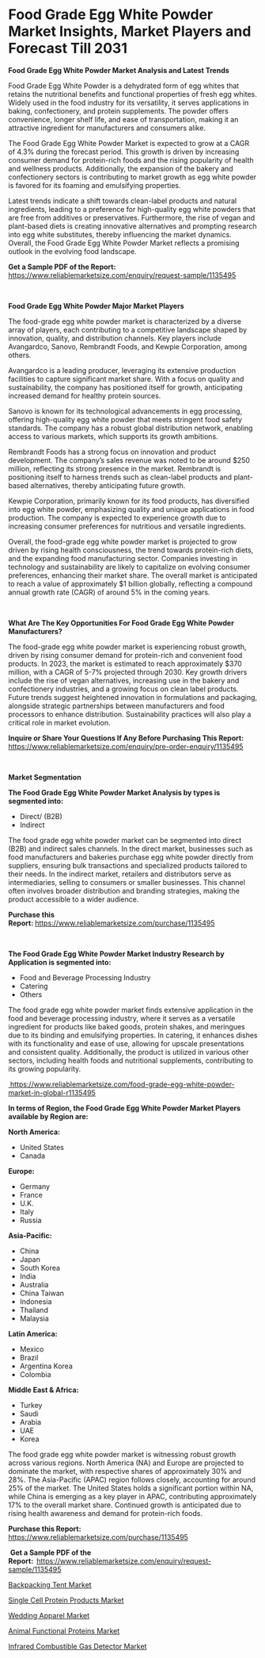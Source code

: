 <p><h1>Food Grade Egg White Powder Market Insights, Market Players and Forecast Till 2031</h1></p><p><strong>Food Grade Egg White Powder Market Analysis and Latest Trends</strong></p>
<p><p>Food Grade Egg White Powder is a dehydrated form of egg whites that retains the nutritional benefits and functional properties of fresh egg whites. Widely used in the food industry for its versatility, it serves applications in baking, confectionery, and protein supplements. The powder offers convenience, longer shelf life, and ease of transportation, making it an attractive ingredient for manufacturers and consumers alike.</p><p>The Food Grade Egg White Powder Market is expected to grow at a CAGR of 4.3% during the forecast period. This growth is driven by increasing consumer demand for protein-rich foods and the rising popularity of health and wellness products. Additionally, the expansion of the bakery and confectionery sectors is contributing to market growth as egg white powder is favored for its foaming and emulsifying properties.</p><p>Latest trends indicate a shift towards clean-label products and natural ingredients, leading to a preference for high-quality egg white powders that are free from additives or preservatives. Furthermore, the rise of vegan and plant-based diets is creating innovative alternatives and prompting research into egg white substitutes, thereby influencing the market dynamics. Overall, the Food Grade Egg White Powder Market reflects a promising outlook in the evolving food landscape.</p></p>
<p><strong>Get a Sample PDF of the Report:&nbsp;</strong> <a href="https://www.reliablemarketsize.com/enquiry/request-sample/1135495?utm_campaign=1398&utm_medium=2&utm_source=Github&utm_content=ia&utm_term=09102024&utm_id=food-grade-egg-white-powder">https://www.reliablemarketsize.com/enquiry/request-sample/1135495</a></p>
<p>&nbsp;</p>
<p><strong>Food Grade Egg White Powder Major Market Players</strong></p>
<p><p>The food-grade egg white powder market is characterized by a diverse array of players, each contributing to a competitive landscape shaped by innovation, quality, and distribution channels. Key players include Avangardco, Sanovo, Rembrandt Foods, and Kewpie Corporation, among others.</p><p>Avangardco is a leading producer, leveraging its extensive production facilities to capture significant market share. With a focus on quality and sustainability, the company has positioned itself for growth, anticipating increased demand for healthy protein sources.</p><p>Sanovo is known for its technological advancements in egg processing, offering high-quality egg white powder that meets stringent food safety standards. The company has a robust global distribution network, enabling access to various markets, which supports its growth ambitions.</p><p>Rembrandt Foods has a strong focus on innovation and product development. The company’s sales revenue was noted to be around $250 million, reflecting its strong presence in the market. Rembrandt is positioning itself to harness trends such as clean-label products and plant-based alternatives, thereby anticipating future growth.</p><p>Kewpie Corporation, primarily known for its food products, has diversified into egg white powder, emphasizing quality and unique applications in food production. The company is expected to experience growth due to increasing consumer preferences for nutritious and versatile ingredients.</p><p>Overall, the food-grade egg white powder market is projected to grow driven by rising health consciousness, the trend towards protein-rich diets, and the expanding food manufacturing sector. Companies investing in technology and sustainability are likely to capitalize on evolving consumer preferences, enhancing their market share. The overall market is anticipated to reach a value of approximately $1 billion globally, reflecting a compound annual growth rate (CAGR) of around 5% in the coming years.</p></p>
<p>&nbsp;</p>
<p><strong>What Are The Key Opportunities For Food Grade Egg White Powder Manufacturers?</strong></p>
<p><p>The food-grade egg white powder market is experiencing robust growth, driven by rising consumer demand for protein-rich and convenient food products. In 2023, the market is estimated to reach approximately $370 million, with a CAGR of 5-7% projected through 2030. Key growth drivers include the rise of vegan alternatives, increasing use in the bakery and confectionery industries, and a growing focus on clean label products. Future trends suggest heightened innovation in formulations and packaging, alongside strategic partnerships between manufacturers and food processors to enhance distribution. Sustainability practices will also play a critical role in market evolution.</p></p>
<p><strong>Inquire or Share Your Questions If Any Before Purchasing This Report:</strong> <a href="https://www.reliablemarketsize.com/enquiry/pre-order-enquiry/1135495?utm_campaign=1398&utm_medium=2&utm_source=Github&utm_content=ia&utm_term=09102024&utm_id=food-grade-egg-white-powder">https://www.reliablemarketsize.com/enquiry/pre-order-enquiry/1135495</a></p>
<p>&nbsp;</p>
<p><strong>Market Segmentation</strong></p>
<p><strong>The Food Grade Egg White Powder Market Analysis by types is segmented into:</strong></p>
<p><ul><li>Direct/ (B2B)</li><li>Indirect</li></ul></p>
<p><p>The food grade egg white powder market can be segmented into direct (B2B) and indirect sales channels. In the direct market, businesses such as food manufacturers and bakeries purchase egg white powder directly from suppliers, ensuring bulk transactions and specialized products tailored to their needs. In the indirect market, retailers and distributors serve as intermediaries, selling to consumers or smaller businesses. This channel often involves broader distribution and branding strategies, making the product accessible to a wider audience.</p></p>
<p><strong>Purchase this Report:&nbsp;</strong><a href="https://www.reliablemarketsize.com/purchase/1135495?utm_campaign=1398&utm_medium=2&utm_source=Github&utm_content=ia&utm_term=09102024&utm_id=food-grade-egg-white-powder">https://www.reliablemarketsize.com/purchase/1135495</a></p>
<p>&nbsp;</p>
<p><strong>The Food Grade Egg White Powder Market Industry Research by Application is segmented into:</strong></p>
<p><ul><li>Food and Beverage Processing Industry</li><li>Catering</li><li>Others</li></ul></p>
<p><p>The food grade egg white powder market finds extensive application in the food and beverage processing industry, where it serves as a versatile ingredient for products like baked goods, protein shakes, and meringues due to its binding and emulsifying properties. In catering, it enhances dishes with its functionality and ease of use, allowing for upscale presentations and consistent quality. Additionally, the product is utilized in various other sectors, including health foods and nutritional supplements, contributing to its growing popularity.</p></p>
<p><a href="https://www.reliablemarketsize.com/food-grade-egg-white-powder-market-in-global-r1135495?utm_campaign=1398&utm_medium=2&utm_source=Github&utm_content=ia&utm_term=09102024&utm_id=food-grade-egg-white-powder">&nbsp;https://www.reliablemarketsize.com/food-grade-egg-white-powder-market-in-global-r1135495</a></p>
<p><strong>In terms of Region, the Food Grade Egg White Powder Market Players available by Region are:</strong></p>
<p>
    <p> <strong> North America: </strong>
        <ul>
            <li>United States</li>
            <li>Canada</li>
        </ul>
        </p> 
    <p> <strong> Europe: </strong>
        <ul>
            <li>Germany</li>
            <li>France</li>
            <li>U.K.</li>
            <li>Italy</li>
            <li>Russia</li>
        </ul>
        </p> 
    <p> <strong> Asia-Pacific: </strong>
        <ul>
            <li>China</li>
            <li>Japan</li>
            <li>South Korea</li>
            <li>India</li>
            <li>Australia</li>
            <li>China Taiwan</li>
            <li>Indonesia</li>
            <li>Thailand</li>
            <li>Malaysia</li>
        </ul>
        </p> 
    <p> <strong> Latin America: </strong>
        <ul>
            <li>Mexico</li>
            <li>Brazil</li>
            <li>Argentina Korea</li>
            <li>Colombia</li>
        </ul>
        </p> 
    <p> <strong> Middle East & Africa: </strong>
        <ul>
            <li>Turkey</li>
            <li>Saudi</li>
            <li>Arabia</li>
            <li>UAE</li>
            <li>Korea</li>
        </ul>
    </p>
    </p>
<p><p>The food grade egg white powder market is witnessing robust growth across various regions. North America (NA) and Europe are projected to dominate the market, with respective shares of approximately 30% and 28%. The Asia-Pacific (APAC) region follows closely, accounting for around 25% of the market. The United States holds a significant portion within NA, while China is emerging as a key player in APAC, contributing approximately 17% to the overall market share. Continued growth is anticipated due to rising health awareness and demand for protein-rich foods.</p></p>
<p><strong>Purchase this Report: </strong><a href="https://www.reliablemarketsize.com/purchase/1135495?utm_campaign=1398&utm_medium=2&utm_source=Github&utm_content=ia&utm_term=09102024&utm_id=food-grade-egg-white-powder">https://www.reliablemarketsize.com/purchase/1135495</a></p>
<p>&nbsp;<strong>Get a Sample PDF of the Report:&nbsp;&nbsp;</strong><a href="https://www.reliablemarketsize.com/enquiry/request-sample/1135495?utm_campaign=1398&utm_medium=2&utm_source=Github&utm_content=ia&utm_term=09102024&utm_id=food-grade-egg-white-powder">https://www.reliablemarketsize.com/enquiry/request-sample/1135495</a></p>
<p><strong></strong></p>
<p><p><a href="https://www.linkedin.com/pulse/driving-forces-global-backpacking-tent-market-trends-applications-cf1me?utm_campaign=1398&utm_medium=2&utm_source=Github&utm_content=ia&utm_term=09102024&utm_id=food-grade-egg-white-powder">Backpacking Tent Market</a></p><p><a href="https://issuu.com/reportprime-2/docs/single-cell-protein-products-market_a91ca9ff510098?utm_campaign=1398&utm_medium=2&utm_source=Github&utm_content=ia&utm_term=09102024&utm_id=food-grade-egg-white-powder">Single Cell Protein Products Market</a></p><p><a href="https://www.linkedin.com/pulse/mapping-wedding-apparel-market-trends-challenges-breakthroughs-bujye?utm_campaign=1398&utm_medium=2&utm_source=Github&utm_content=ia&utm_term=09102024&utm_id=food-grade-egg-white-powder">Wedding Apparel Market</a></p><p><a href="https://github.com/dringals/Market-Research-Report-List-6/blob/main/animal-functional-proteins-market.md?utm_campaign=1398&utm_medium=2&utm_source=Github&utm_content=ia&utm_term=09102024&utm_id=food-grade-egg-white-powder">Animal Functional Proteins Market</a></p><p><a href="https://www.linkedin.com/pulse/infrared-combustible-gas-detector-market-trends-growth-outlook-bcqqe?utm_campaign=1398&utm_medium=2&utm_source=Github&utm_content=ia&utm_term=09102024&utm_id=food-grade-egg-white-powder">Infrared Combustible Gas Detector Market</a></p></p>